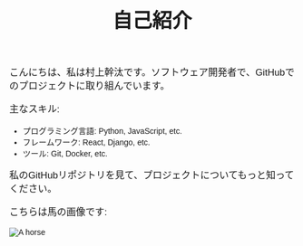 <!DOCTYPE html>
<html lang="en">
<head>
    <meta charset="UTF-8">
    <meta name="viewport" content="width=device-width, initial-scale=1.0">
    <title>My GitHub Page</title>
    <style>
        body { font-family: Arial, sans-serif; margin: 40px; }
        header { text-align: center; }
        h1 { font-size: 2.5em; }
        p { font-size: 1.2em; }
        img { display: block; margin: 0 auto; max-width: 100%; height: auto; }
    </style>
</head>
<body>
    <header>
        <h1>自己紹介</h1>
    </header>
    <section>
        <p>こんにちは、私は村上幹汰です。ソフトウェア開発者で、GitHubでのプロジェクトに取り組んでいます。</p>
        <p>主なスキル:</p>
        <ul>
            <li>プログラミング言語: Python, JavaScript, etc.</li>
            <li>フレームワーク: React, Django, etc.</li>
            <li>ツール: Git, Docker, etc.</li>
        </ul>
        <p>私のGitHubリポジトリを見て、プロジェクトについてもっと知ってください。</p>
        <p>こちらは馬の画像です:</p>
        <img src="horse.jpg" alt="A horse">
    </section>
</body>
</html>

